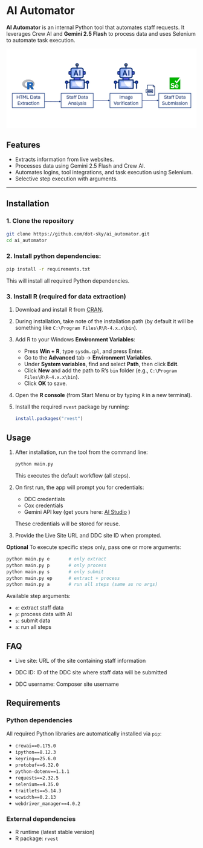 # AI Automator

**AI Automator** is an internal Python tool that automates staff requests. It leverages Crew AI and **Gemini 2.5 Flash** to process data and uses Selenium to automate task execution.

![Automation workflow showing steps for staff data submission process](docs/ai-automation.png)

## Features

- Extracts information from live websites.
- Processes data using Gemini 2.5 Flash and Crew AI.
- Automates logins, tool integrations, and task execution using Selenium.
- Selective step execution with arguments.

---

## Installation

### 1. Clone the repository

```bash
git clone https://github.com/dot-sky/ai_automator.git
cd ai_automator
```

### 2. Install python dependencies:

```bash
pip install -r requirements.txt
```

This will install all required Python dependencies.

### 3. Install R (required for data extraction)

1. Download and install R from [CRAN](https://cran.r-project.org/bin/windows/base/).
2. During installation, take note of the installation path (by default it will be something like `C:\Program Files\R\R-4.x.x\bin`).
3. Add R to your Windows **Environment Variables**:
   - Press **Win + R**, type `sysdm.cpl`, and press Enter.
   - Go to the **Advanced** tab → **Environment Variables**.
   - Under **System variables**, find and select **Path**, then click **Edit**.
   - Click **New** and add the path to R’s `bin` folder (e.g., `C:\Program Files\R\R-4.x.x\bin`).
   - Click **OK** to save.
4. Open the **R console** (from Start Menu or by typing `R` in a new terminal).
5. Install the required `rvest` package by running:

   ```R
   install.packages("rvest")
   ```

## Usage

1. After installation, run the tool from the command line:

   ```bash
   python main.py
   ```

   This executes the default workflow (all steps).

2. On first run, the app will prompt you for credentials:

   - DDC credentials
   - Cox credentials
   - Gemini API key (get yours here: [AI Studio](https://aistudio.google.com/app/apikey) )

   These credentials will be stored for reuse.

3. Provide the Live Site URL and DDC site ID when prompted.

**Optional**
To execute specific steps only, pass one or more arguments:

```bash
python main.py e       # only extract
python main.py p       # only process
python main.py s       # only submit
python main.py ep      # extract + process
python main.py a       # run all steps (same as no args)
```

Available step arguments:

- `e`: extract staff data
- `p`: process data with AI
- `s`: submit data
- `a`: run all steps

## FAQ

- Live site: URL of the site containing staff information

- DDC ID: ID of the DDC site where staff data will be submitted

- DDC username: Composer site username

## Requirements

### Python dependencies

All required Python libraries are automatically installed via `pip`:

- `crewai==0.175.0`
- `ipython==8.12.3`
- `keyring==25.6.0`
- `protobuf==6.32.0`
- `python-dotenv==1.1.1`
- `requests==2.32.5`
- `selenium==4.35.0`
- `traitlets==5.14.3`
- `wcwidth==0.2.13`
- `webdriver_manager==4.0.2`

### External dependencies

- R runtime (latest stable version)
- R package: `rvest`
